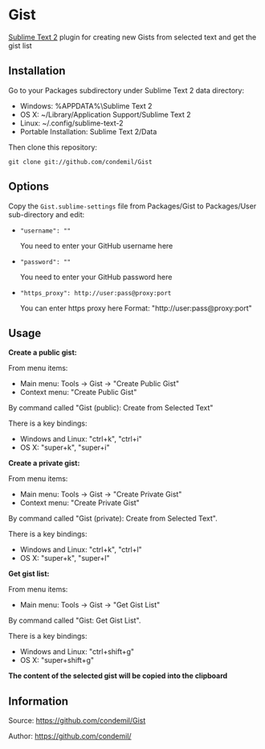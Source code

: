 Gist
====

[Sublime Text 2](http://www.sublimetext.com/) plugin for creating new Gists from selected text and get the gist list

Installation
-----------

Go to your Packages subdirectory under Sublime Text 2 data directory:

* Windows: %APPDATA%\Sublime Text 2
* OS X: ~/Library/Application Support/Sublime Text 2
* Linux: ~/.config/sublime-text-2
* Portable Installation: Sublime Text 2/Data

Then clone this repository:

    git clone git://github.com/condemil/Gist

Options
-------

Copy the `Gist.sublime-settings` file from Packages/Gist to Packages/User sub-directory and edit:

*   `"username": ""`

    You need to enter your GitHub username here

*   `"password": ""`

    You need to enter your GitHub password here

*   `"https_proxy": http://user:pass@proxy:port`

    You can enter https proxy here
    Format: "http://user:pass@proxy:port"

Usage
-----
**Create a public gist:**

From menu items:

* Main menu: Tools -> Gist -> "Create Public Gist"
* Context menu: "Create Public Gist"

By command called "Gist (public): Create from Selected Text"

There is a key bindings:

* Windows and Linux: "ctrl+k", "ctrl+i"
* OS X: "super+k", "super+i"

**Create a private gist:**

From menu items:

* Main menu: Tools -> Gist -> "Create Private Gist"
* Context menu: "Create Private Gist"

By command called "Gist (private): Create from Selected Text".

There is a key bindings:

* Windows and Linux: "ctrl+k", "ctrl+l"
* OS X: "super+k", "super+l"

**Get gist list:**

From menu items:

* Main menu: Tools -> Gist -> "Get Gist List"

By command called "Gist: Get Gist List".

There is a key bindings:

* Windows and Linux: "ctrl+shift+g"
* OS X: "super+shift+g"

**The content of the selected gist will be copied into the clipboard**

Information
-----------

Source: https://github.com/condemil/Gist

Author: https://github.com/condemil/
